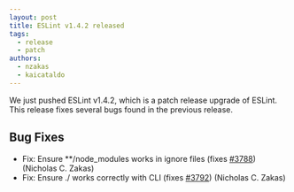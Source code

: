 ```yaml
---
layout: post
title: ESLint v1.4.2 released
tags:
  - release
  - patch
authors:
  - nzakas
  - kaicataldo
---
```


We just pushed ESLint v1.4.2, which is a patch release upgrade of ESLint. This release fixes several bugs found in the previous release.










## Bug Fixes

* Fix: Ensure **/node_modules works in ignore files (fixes [#3788](https://github.com/eslint/eslint/issues/3788)) (Nicholas C. Zakas)
* Fix: Ensure ./ works correctly with CLI (fixes [#3792](https://github.com/eslint/eslint/issues/3792)) (Nicholas C. Zakas)
